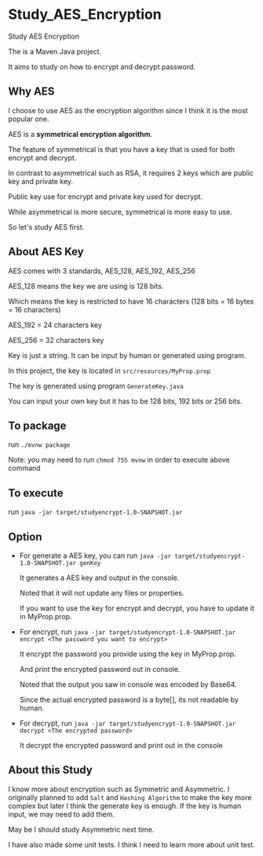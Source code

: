 # Study_AES_Encryption
Study AES Encryption

The is a Maven Java project.

It aims to study on how to encrypt and decrypt password.

## Why AES

I choose to use AES as the encryption algorithm since I think it is the most popular one.

AES is a __symmetrical encryption algorithm__. 

The feature of symmetrical is that you have a key that is used for both encrypt and decrypt.

In contrast to asymmetrical such as RSA, it requires 2 keys which are public key and private key. 

Public key use for encrypt and private key used for decrypt.

While asymmetrical is more secure, symmetrical is more easy to use.

So let's study AES first.

## About AES Key

AES comes with 3 standards, AES_128, AES_192, AES_256

AES_128 means the key we are using is 128 bits. 

Which means the key is restricted to have 16 characters (128 bits = 16 bytes = 16 characters)

AES_192 = 24 characters key

AES_256 = 32 characters key


Key is just a string. It can be input by human or generated using program.

In this project, the key is located in `src/resources/MyProp.prop`

The key is generated using program `GenerateKey.java`

You can input your own key but it has to be 128 bits, 192 bits or 256 bits.


## To package
  run `./mvnw package`

  Note: you may need to run `chmod 755 mvnw` in order to execute above command

## To execute
  run `java -jar target/studyencrypt-1.0-SNAPSHOT.jar`

## Option
  - For generate a AES key, you can run `java -jar target/studyencrypt-1.0-SNAPSHOT.jar genKey`
    
    It generates a AES key and output in the console.
    
    Noted that it will not update any files or properties.
    
    If you want to use the key for encrypt and decrypt, you have to update it in MyProp.prop.
    
  
  - For encrypt, run `java -jar target/studyencrypt-1.0-SNAPSHOT.jar encrypt <The password you want to encrypt>`

    It encrypt the password you provide using the key in MyProp.prop.

    And print the encrypted password out in console.

    Noted that the output you saw in console was encoded by Base64.

    Since the actual encrypted password is a byte[], its not readable by human.
  
  - For decrypt, run `java -jar target/studyencrypt-1.0-SNAPSHOT.jar decrypt <The encrypted password>`

    It decrypt the encrypted password and print out in the console

## About this Study
  I know more about encryption such as Symmetric and Asymmetric.
  I originally planned to add `Salt` and `Hashing Algorithm` to make the key more complex but later I think the generate key is enough.
  If the key is human input, we may need to add them.

  May be I should study Asymmetric next time.

  I have also made some unit tests. I think I need to learn more about unit test.
